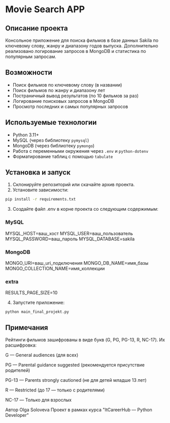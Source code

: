 # Movie Search APP

## Описание проекта

Консольное приложение для поиска фильмов в базе данных Sakila по ключевому слову, жанру и диапазону годов выпуска. 
Дополнительно реализовано логирование запросов в MongoDB и статистика по популярным запросам.

## Возможности

- Поиск фильмов по ключевому слову (в названии)
- Поиск фильмов по жанру и диапазону лет
- Постраничный вывод результатов (по 10 фильмов за раз)
- Логирование поисковых запросов в MongoDB
- Просмотр последних и самых популярных запросов

## Используемые технологии

- Python 3.11+
- MySQL (через библиотеку `pymysql`)
- MongoDB (через библиотеку `pymongo`)
- Работа с переменными окружения через `.env` и `python-dotenv`
- Форматирование таблиц с помощью `tabulate`

## Установка и запуск

1. Склонируйте репозиторий или скачайте архив проекта.
2. Установите зависимости:

```bash
pip install -r requirements.txt
```
3. Создайте файл .env в корне проекта со следующим содержимым:

### MySQL
MYSQL_HOST=ваш_хост
MYSQL_USER=ваш_пользователь
MYSQL_PASSWORD=ваш_пароль
MYSQL_DATABASE=sakila

### MongoDB
MONGO_URI=ваш_uri_подключения
MONGO_DB_NAME=имя_базы
MONGO_COLLECTION_NAME=имя_коллекции

### extra
RESULTS_PAGE_SIZE=10

4. Запустите приложение:
```
python main_final_projekt.py
```

## Примечания

Рейтинги фильмов зашифрованы в виде букв (G, PG, PG-13, R, NC-17). Их расшифровка:

G — General audiences (для всех)

PG — Parental guidance suggested (рекомендуется присутствие родителей)

PG-13 — Parents strongly cautioned (не для детей младше 13 лет)

R — Restricted (до 17 — только с родителями)

NC-17 — Только для взрослых

Автор Olga Soloveva
Проект в рамках курса "ItCareerHub — Python Developer"